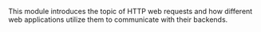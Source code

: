 This module introduces the topic of HTTP web requests and how different web applications utilize them to communicate with their backends.
